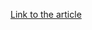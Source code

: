 [Link to the article](https://thehackernews.com/2025/07/why-react-didnt-kill-xss-new-javascript.html)
